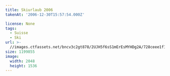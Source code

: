 ```yaml
---
title: Skiurlaub 2006
takenAt: '2006-12-30T15:57:54.000Z'

license: None
tags:
  - Suisse
  - Ski
url: >-
  //images.ctfassets.net/bncv3c2gt878/2UJH5f6sS1mErEsMYHDg2A/728ceee1f176471b159f2fa19ec9f324/skiurlaub-2006_4560272430_o
size: 1199855
image:
  width: 2048
  height: 1536
---
```

